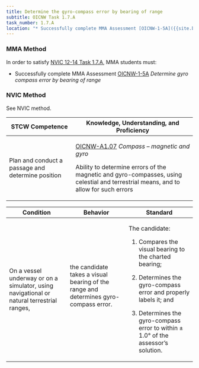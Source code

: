 ```yaml
---
title: Determine the gyro-compass error by bearing of range
subtitle: OICNW Task 1.7.A 
task_number: 1.7.A
location: "* Successfully complete MMA Assessment [OICNW-1-5A]({{site.baseurl}}/assessments/Deck/OICNW-1-5A) *Determine gyro compass error by bearing of range*" 
---
```



### MMA Method

In order to satisfy  [NVIC 12-14  Task  1.7.A]({{site.baseurl}}/assets/images/nvic-12-14.pdf), MMA students must:

* Successfully complete MMA Assessment [OICNW-1-5A]({{site.baseurl}}/assessments/Deck/OICNW-1-5A) *Determine gyro compass error by bearing of range*


### NVIC Method

<a onclick="togglevisibility('nvic_methods')" >See NVIC method.</a>

<div id='nvic_methods' class='hide'>

<table>
<thead>
<tr>
<th class='forty'> STCW Competence </th>
<th class='sixty'> Knowledge, Understanding, and Proficiency </th>
</tr>
</thead>




<tbody>
<tr><td markdown='1'>

Plan and conduct a passage and determine position

</td><td markdown='1'>

[OICNW-A1.07](../../tables/21.html#OICNW-A1.07) *Compass – magnetic and gyro*

Ability to determine errors of the magnetic and gyro-compasses, using celestial and terrestrial means, and to allow for such errors

</td></tr>


</tbody>
</table>


<table>
<thead>
<tr><th class='twenty'>  Condition </th><th class='twenty'> Behavior </th><th  class='sixty'>Standard </th></tr>
</thead>
<tbody >



<tr><td markdown='1'>

On a vessel underway or on a simulator, using navigational or natural terrestrial ranges,

</td><td markdown='1'>

the candidate takes a visual bearing of the range and determines gyro-compass error.

<br>

<div class="tooltip">
<span class="tooltiptext">
</span>
</div>


</td><td markdown='1'>

The candidate:

1. Compares the visual bearing to the charted bearing;

2. Determines the gyro-compass error and properly labels it; and

3. Determines the gyro-compass error to within ± 1.0° of the assessor’s solution.

</td></tr>
</tbody>
</table>
</div>
